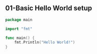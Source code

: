 ## 01-Basic Hello World setup
```go
package main

import "fmt"

func main() {
	fmt.Println("Hello World!")
}
```